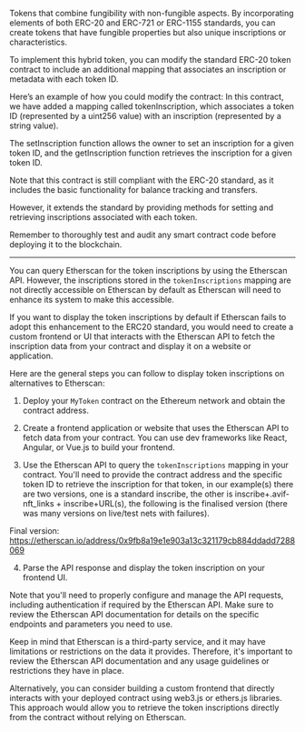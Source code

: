 Tokens that combine fungibility with non-fungible aspects. By incorporating elements of both ERC-20 and ERC-721 or ERC-1155 standards, you can create tokens that have fungible properties but also unique inscriptions or characteristics.

To implement this hybrid token, you can modify the standard ERC-20 token contract to include an additional mapping that associates an inscription or metadata with each token ID.

Here’s an example of how you could modify the contract: In this contract, we have added a mapping called tokenInscription, which associates a token ID (represented by a uint256 value) with an inscription (represented by a string value).

The setInscription function allows the owner to set an inscription for a given token ID, and the getInscription function retrieves the inscription for a given token ID.

Note that this contract is still compliant with the ERC-20 standard, as it includes the basic functionality for balance tracking and transfers.

However, it extends the standard by providing methods for setting and retrieving inscriptions associated with each token.

Remember to thoroughly test and audit any smart contract code before deploying it to the blockchain.

-----
You can query Etherscan for the token inscriptions by using the Etherscan API. However, the inscriptions stored in the `tokenInscriptions` mapping are not directly accessible on Etherscan by default as Etherscan will need to enhance its system to make this accessible. 

If you want to display the token inscriptions by default if Etherscan fails to adopt this enhancement to the ERC20 standard, you would need to create a custom frontend or UI that interacts with the Etherscan API to fetch the inscription data from your contract and display it on a website or application.

Here are the general steps you can follow to display token inscriptions on alternatives to Etherscan:

1. Deploy your `MyToken` contract on the Ethereum network and obtain the contract address.

2. Create a frontend application or website that uses the Etherscan API to fetch data from your contract. You can use dev frameworks like React, Angular, or Vue.js to build your frontend.

3. Use the Etherscan API to query the `tokenInscriptions` mapping in your contract. You'll need to provide the contract address and the specific token ID to retrieve the inscription for that token, in our example(s) there are two versions, one is a standard inscribe, the other is inscribe+.avif-nft_links + inscribe+URL(s), the following is the finalised version (there was many versions on live/test nets with failures). 

Final version: https://etherscan.io/address/0x9fb8a19e1e903a13c321179cb884ddadd7288069

4. Parse the API response and display the token inscription on your frontend UI.

Note that you'll need to properly configure and manage the API requests, including authentication if required by the Etherscan API. Make sure to review the Etherscan API documentation for details on the specific endpoints and parameters you need to use.

Keep in mind that Etherscan is a third-party service, and it may have limitations or restrictions on the data it provides. Therefore, it's important to review the Etherscan API documentation and any usage guidelines or restrictions they have in place.

Alternatively, you can consider building a custom frontend that directly interacts with your deployed contract using web3.js or ethers.js libraries. This approach would allow you to retrieve the token inscriptions directly from the contract without relying on Etherscan.
